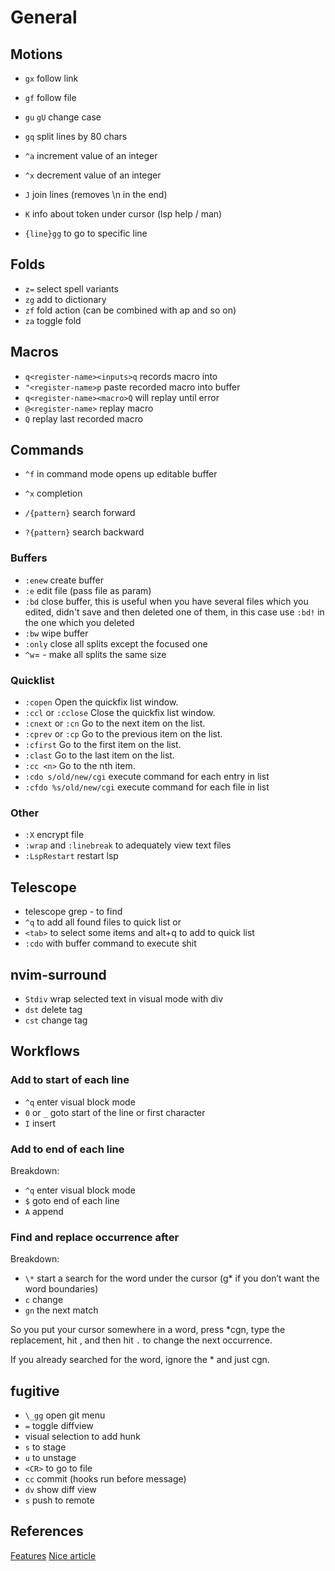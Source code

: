 # General

## Motions

- `gx` follow link
- `gf` follow file
- `gu` `gU` change case
- `gq` split lines by 80 chars

- `^a` increment value of an integer
- `^x` decrement value of an integer

- `J` join lines (removes \n in the end)
- `K` info about token under cursor (lsp help / man)

- `{line}gg` to go to specific line

## Folds

- `z=` select spell variants
- `zg` add to dictionary
- `zf` fold action (can be combined with ap and so on)
- `za` toggle fold

## Macros

- `q<register-name><inputs>q` records macro into <register-name>
- `"<register-name>p` paste recorded macro into buffer
- `q<register-name><macro>Q` <macro> will replay until error
- `@<register-name>` replay macro
- `Q` replay last recorded macro

## Commands

- `^f` in command mode opens up editable buffer
- `^x` completion

- `/{pattern}` search forward
- `?{pattern}` search backward

### Buffers

- `:enew` create buffer
- `:e` edit file (pass file as param)
- `:bd` close buffer, this is useful when you have several files which you
  edited, didn't save and then deleted one of them, in this case use `:bd!` in
  the one which you deleted
- `:bw` wipe buffer
- `:only` close all splits except the focused one
- `^w`= - make all splits the same size

### Quicklist

- `:copen` Open the quickfix list window.
- `:ccl` or `:cclose` Close the quickfix list window.
- `:cnext` or `:cn` Go to the next item on the list.
- `:cprev` or `:cp` Go to the previous item on the list.
- `:cfirst` Go to the first item on the list.
- `:clast` Go to the last item on the list.
- `:cc <n>` Go to the nth item.
- `:cdo s/old/new/cgi` execute command for each entry in list
- `:cfdo %s/old/new/cgi` execute command for each file in list

### Other

- `:X` encrypt file
- `:wrap` and `:linebreak` to adequately view text files
- `:LspRestart` restart lsp

## Telescope

- telescope grep - to find
- `^q` to add all found files to quick list or
- `<tab>` to select some items and alt+q to add to quick list
- `:cdo` with buffer command to execute shit

## nvim-surround

- `Stdiv` wrap selected text in visual mode with div
- `dst` delete tag
- `cst` change tag

## Workflows

### Add to start of each line

- `^q` enter visual block mode
- `0` or `_` goto start of the line or first character
- `I` insert

### Add to end of each line

Breakdown:

- `^q` enter visual block mode
- `$` goto end of each line
- `A` append

### Find and replace occurrence after

Breakdown:

- `\*` start a search for the word under the cursor (g\* if you don’t want the word boundaries)
- `c` change
- `gn` the next match

So you put your cursor somewhere in a word, press \*cgn, type the replacement,
hit <esc>, and then hit `.` to change the next occurrence.

If you already searched for the word, ignore the \* and just cgn.

## fugitive

- `\_gg` open git menu
- `=` toggle diffview
- visual selection to add hunk
- `s` to stage
- `u` to unstage
- `<CR>` to go to file
- `cc` commit (hooks run before message)
- `dv` show diff view
- `s` push to remote

## References

[Features](https://www.youtube.com/watch?v=gccGjwTZA7k)
[Nice article](https://www.barbarianmeetscoding.com/boost-your-coding-fu-with-vscode-and-vim/moving-blazingly-fast-with-the-core-vim-motions/)

